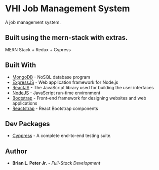 # VHI Job Management System

A job management system.

## Built using the mern-stack with extras.

MERN Stack + Redux + Cypress

## Built With

* [MongoDB](https://www.mongodb.com/) - NoSQL database program
* [ExpressJS](https://expressjs.com/) - Web application framework for Node.js
* [ReactJS](https://reactjs.org/) - The JavaScript library used for building the user interfaces
* [NodeJS](https://nodejs.org/en/) - JavaScript run-time environment
* [Bootstrap](https://getbootstrap.com/) - Front-end framework for designing websites and web applications
* [Reactstrap](https://reactstrap.github.io/) - React Bootstrap components

## Dev Packages

* [Cyppress](https://cypress.io/) - A complete end-to-end testing suite.

## Author

* **Brian L. Peter Jr.** - _Full-Stack Development_